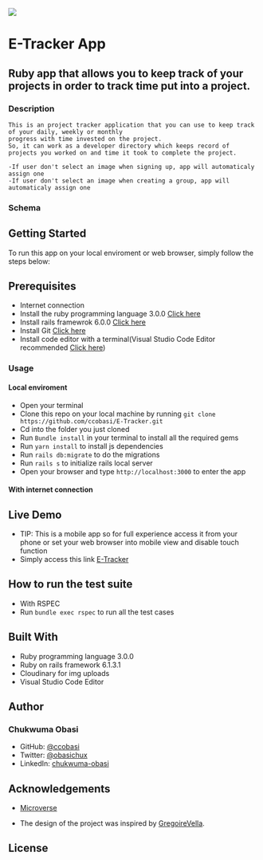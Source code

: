 ![](https://img.shields.io/badge/Microverse-blueviolet)

# **E-Tracker App**


## Ruby app that allows you to keep track of your projects in order to track time put into a project.


### Description

    This is an project tracker application that you can use to keep track of your daily, weekly or monthly
    progress with time invested on the project. 
    So, it can work as a developer directory which keeps record of projects you worked on and time it took to complete the project.

    -If user don't select an image when signing up, app will automaticaly assign one
    -If user don't select an image when creating a group, app will automaticaly assign one

### Schema



## Getting Started

To run this app on your local enviroment or web browser, simply follow the steps below:

## Prerequisites

- Internet connection
- Install the ruby programming language 3.0.0 [Click here](https://www.ruby-lang.org/en/documentation/installation/)
- Install rails framewrok 6.0.0 [Click here](https://rubyonrails.org/)
- Install Git [Click here](https://git-scm.com/)
- Install code editor with a terminal(Visual Studio Code Editor recommended [Click here](https://code.visualstudio.com/))

### Usage

#### Local enviroment

- Open your terminal
- Clone this repo on your local machine by running `git clone https://github.com/ccobasi/E-Tracker.git`
- Cd into the folder you just cloned
- Run `Bundle install` in your terminal to install all the required gems
- Run `yarn install` to install js dependencies
- Run `rails db:migrate` to do the migrations
- Run `rails s` to initialize rails local server
- Open your browser and type `http://localhost:3000` to enter the app

#### With internet connection

## Live Demo

- TIP: This is a mobile app so for full experience access it from your phone or set your web browser into mobile view and disable touch function
- Simply access this link [E-Tracker](https://ror-capstone-e.herokuapp.com/)

## How to run the test suite

- With RSPEC
- Run `bundle exec rspec` to run all the test cases

## Built With

- Ruby programming language 3.0.0
- Ruby on rails framework 6.1.3.1
- Cloudinary for img uploads
- Visual Studio Code Editor

## Author

### Chukwuma Obasi

- GitHub: [@ccobasi](https://github.com/ccobasi)
- Twitter: [@obasichux](https://twitter.com/obasichux)
- LinkedIn: [chukwuma-obasi](https://www.linkedin.com/in/chukwuma-obasi/)

## Acknowledgements

- [Microverse](https://www.microverse.org)

- The design of the project was inspired by [GregoireVella](https://www.behance.net/gregoirevella).

## License

